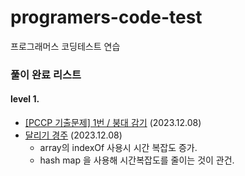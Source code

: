 # programers-code-test

프로그래머스 코딩테스트 연습

### 풀이 완료 리스트

#### level 1.

- [[PCCP 기출문제] 1번 / 붕대 감기](https://school.programmers.co.kr/learn/courses/30/lessons/250137) (2023.12.08)
- [달리기 경주](https://school.programmers.co.kr/learn/courses/30/lessons/178871) (2023.12.08)
  - array의 indexOf 사용시 시간 복잡도 증가.
  - hash map 을 사용해 시간복잡도를 줄이는 것이 관건.

